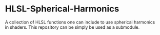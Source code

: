 # HLSL-Spherical-Harmonics
A collection of HLSL functions one can include to use spherical harmonics in shaders. This repository can be simply be used as a submodule.
